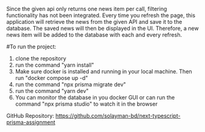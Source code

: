 Since the given api only returns one news item per call, filtering functionality has not been integrated. Every time you refresh the page, this application will retrieve the news from the given API and save it to the database. The saved news will then be displayed in the UI. Therefore, a new news item will be added to the database with each and every refresh.

#To run the project:

1. clone the repository
2. run the command "yarn install"
3. Make sure docker is installed and running in your local machine. Then run "docker compose up -d"
4. run the command "npx prisma migrate dev"
5. run the command "yarn dev"
6. You can monitor the database in you docker GUI or can run the command "npx prisma studio" to watch it in the browser

GitHub Repository: https://github.com/solayman-bd/next-typescript-prisma-assignment
